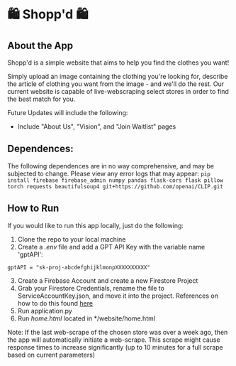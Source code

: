 # 🛍️ Shopp'd 🛍️

## About the App
Shopp'd is a simple website that aims to help you find the clothes you want! 

Simply upload an image containing the clothing you're looking for, describe the article of clothing you want from the image - and we'll do the rest. Our current website is capable of live-webscraping select stores in order to find the best match for you.

Future Updates will include the following:
- Include "About Us", "Vision", and "Join Waitlist" pages

## Dependences:
The following dependences are in no way comprehensive, and may be subjected to change. Please view any error logs that may appear:
```pip install firebase firebase_admin numpy pandas flask-cors flask pillow torch requests beautifulsoup4 git+https://github.com/openai/CLIP.git```

## How to Run
If you would like to run this app locally, just do the following:

1. Clone the repo to your local machine
2. Create a *.env* file and add a GPT API Key with the variable name 'gptAPI':

``` 
gptAPI = "sk-proj-abcdefghijklmonpXXXXXXXXXX"
```
3. Create a Firebase Account and create a new Firestore Project
4. Grab your Firestore Credentials, rename the file to ServiceAccountKey.json, and move it into the project. References on how to do this found [here](https://www.youtube.com/watch?v=yylnC3dr_no&t=321s)
5. Run application.py
6. Run *home.html* located in */website/home.html

Note: If the last web-scrape of the chosen store was over a week ago, then the app will automatically initiate a web-scrape. This scrape might cause response times to increase significantly (up to 10 minutes for a full scrape based on current parameters)


